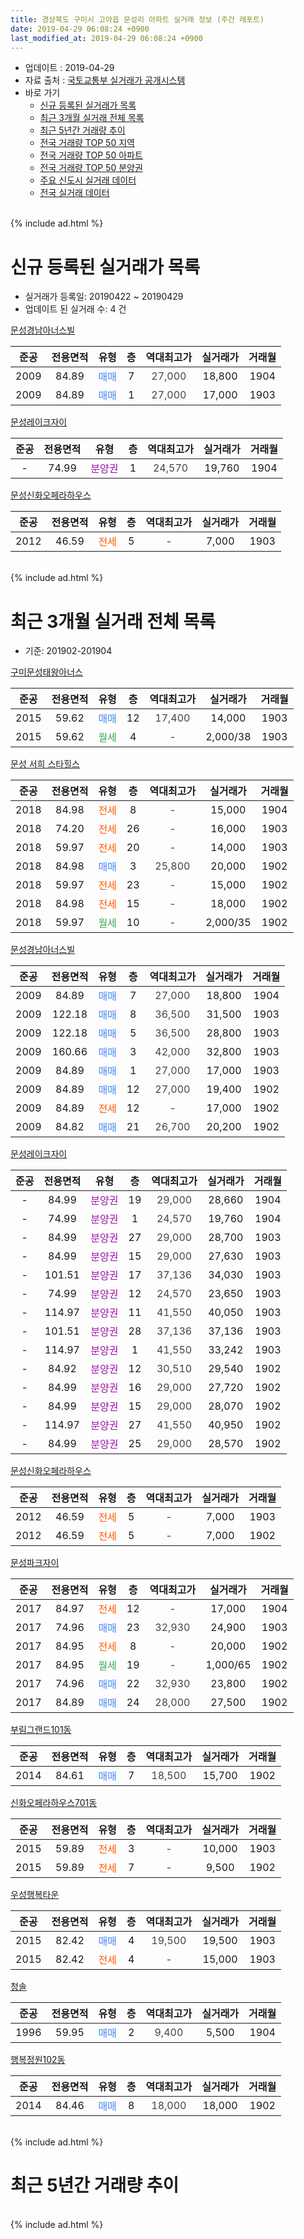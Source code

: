 ```yaml
---
title: 경상북도 구미시 고아읍 문성리 아파트 실거래 정보 (주간 레포트)
date: 2019-04-29 06:08:24 +0900
last_modified_at: 2019-04-29 06:08:24 +0900
---
```


* 업데이트 : 2019-04-29
* 자료 출처 : [국토교통부 실거래가 공개시스템](http://rt.molit.go.kr)
* 바로 가기
    * [신규 등록된 실거래가 목록](#신규-등록된-실거래가-목록)
    * [최근 3개월 실거래 전체 목록](#최근-3개월-실거래-전체-목록)
    * [최근 5년간 거래량 추이](#최근-5년간-거래량-추이)
    * [전국 거래량 TOP 50 지역](https://inasie.github.io/apt-trade-info/최근-3개월-전국에서-가장-거래가-많이-발생한-지역)
    * [전국 거래량 TOP 50 아파트](https://inasie.github.io/apt-trade-info/최근-3개월-전국에서-가장-거래가-많이-발생한-아파트)
    * [전국 거래량 TOP 50 분양권](https://inasie.github.io/apt-trade-info/최근-3개월-전국에서-가장-거래가-많이-발생한-분양권)
    * [주요 신도시 실거래 데이터](https://inasie.github.io/apt-trade-info/주요-신도시)
    * [전국 실거래 데이터](https://inasie.github.io/apt-trade-info/전국)
<br>
{% include ad.html %}
<br>

# 신규 등록된 실거래가 목록
* 실거래가 등록일: 20190422 ~ 20190429
* 업데이트 된 실거래 수: 4 건


[문성경남아너스빌](https://search.naver.com/search.naver?query=%EA%B2%BD%EC%83%81%EB%B6%81%EB%8F%84+%EA%B5%AC%EB%AF%B8%EC%8B%9C+%EA%B3%A0%EC%95%84%EC%9D%8D+%EB%AC%B8%EC%84%B1%EB%A6%AC+%EB%AC%B8%EC%84%B1%EA%B2%BD%EB%82%A8%EC%95%84%EB%84%88%EC%8A%A4%EB%B9%8C)

|준공|전용면적|유형|층|역대최고가|실거래가|거래월|
|:---:|:---:|:---:|:---:|:---:|:---:|:---:|
|2009|84.89|<span style="color:#4285f3">매매</span>|7|<span style="color:#444444">27,000</span>|18,800|1904|
|2009|84.89|<span style="color:#4285f3">매매</span>|1|<span style="color:#444444">27,000</span>|17,000|1903|

[문성레이크자이](https://search.naver.com/search.naver?query=%EA%B2%BD%EC%83%81%EB%B6%81%EB%8F%84+%EA%B5%AC%EB%AF%B8%EC%8B%9C+%EA%B3%A0%EC%95%84%EC%9D%8D+%EB%AC%B8%EC%84%B1%EB%A6%AC+%EB%AC%B8%EC%84%B1%EB%A0%88%EC%9D%B4%ED%81%AC%EC%9E%90%EC%9D%B4)

|준공|전용면적|유형|층|역대최고가|실거래가|거래월|
|:---:|:---:|:---:|:---:|:---:|:---:|:---:|
|-|74.99|<span style="color:#9C11A5">분양권</span>|1|<span style="color:#444444">24,570</span>|19,760|1904|

[문성신화오페라하우스](https://search.naver.com/search.naver?query=%EA%B2%BD%EC%83%81%EB%B6%81%EB%8F%84+%EA%B5%AC%EB%AF%B8%EC%8B%9C+%EA%B3%A0%EC%95%84%EC%9D%8D+%EB%AC%B8%EC%84%B1%EB%A6%AC+%EB%AC%B8%EC%84%B1%EC%8B%A0%ED%99%94%EC%98%A4%ED%8E%98%EB%9D%BC%ED%95%98%EC%9A%B0%EC%8A%A4)

|준공|전용면적|유형|층|역대최고가|실거래가|거래월|
|:---:|:---:|:---:|:---:|:---:|:---:|:---:|
|2012|46.59|<span style="color:#ff5a00">전세</span>|5|<span style="color:#444444">-</span>|7,000|1903|


<br>
{% include ad.html %}
<br>

# 최근 3개월 실거래 전체 목록
* 기준: 201902-201904


[구미문성태왕아너스](https://search.naver.com/search.naver?query=%EA%B2%BD%EC%83%81%EB%B6%81%EB%8F%84+%EA%B5%AC%EB%AF%B8%EC%8B%9C+%EA%B3%A0%EC%95%84%EC%9D%8D+%EB%AC%B8%EC%84%B1%EB%A6%AC+%EA%B5%AC%EB%AF%B8%EB%AC%B8%EC%84%B1%ED%83%9C%EC%99%95%EC%95%84%EB%84%88%EC%8A%A4)

|준공|전용면적|유형|층|역대최고가|실거래가|거래월|
|:---:|:---:|:---:|:---:|:---:|:---:|:---:|
|2015|59.62|<span style="color:#4285f3">매매</span>|12|<span style="color:#444444">17,400</span>|14,000|1903|
|2015|59.62|<span style="color:#34a853">월세</span>|4|<span style="color:#444444">-</span>|2,000/38|1903|

[문성 서희 스타힐스](https://search.naver.com/search.naver?query=%EA%B2%BD%EC%83%81%EB%B6%81%EB%8F%84+%EA%B5%AC%EB%AF%B8%EC%8B%9C+%EA%B3%A0%EC%95%84%EC%9D%8D+%EB%AC%B8%EC%84%B1%EB%A6%AC+%EB%AC%B8%EC%84%B1+%EC%84%9C%ED%9D%AC+%EC%8A%A4%ED%83%80%ED%9E%90%EC%8A%A4)

|준공|전용면적|유형|층|역대최고가|실거래가|거래월|
|:---:|:---:|:---:|:---:|:---:|:---:|:---:|
|2018|84.98|<span style="color:#ff5a00">전세</span>|8|<span style="color:#444444">-</span>|15,000|1904|
|2018|74.20|<span style="color:#ff5a00">전세</span>|26|<span style="color:#444444">-</span>|16,000|1903|
|2018|59.97|<span style="color:#ff5a00">전세</span>|20|<span style="color:#444444">-</span>|14,000|1903|
|2018|84.98|<span style="color:#4285f3">매매</span>|3|<span style="color:#444444">25,800</span>|20,000|1902|
|2018|59.97|<span style="color:#ff5a00">전세</span>|23|<span style="color:#444444">-</span>|15,000|1902|
|2018|84.98|<span style="color:#ff5a00">전세</span>|15|<span style="color:#444444">-</span>|18,000|1902|
|2018|59.97|<span style="color:#34a853">월세</span>|10|<span style="color:#444444">-</span>|2,000/35|1902|

[문성경남아너스빌](https://search.naver.com/search.naver?query=%EA%B2%BD%EC%83%81%EB%B6%81%EB%8F%84+%EA%B5%AC%EB%AF%B8%EC%8B%9C+%EA%B3%A0%EC%95%84%EC%9D%8D+%EB%AC%B8%EC%84%B1%EB%A6%AC+%EB%AC%B8%EC%84%B1%EA%B2%BD%EB%82%A8%EC%95%84%EB%84%88%EC%8A%A4%EB%B9%8C)

|준공|전용면적|유형|층|역대최고가|실거래가|거래월|
|:---:|:---:|:---:|:---:|:---:|:---:|:---:|
|2009|84.89|<span style="color:#4285f3">매매</span>|7|<span style="color:#444444">27,000</span>|18,800|1904|
|2009|122.18|<span style="color:#4285f3">매매</span>|8|<span style="color:#444444">36,500</span>|31,500|1903|
|2009|122.18|<span style="color:#4285f3">매매</span>|5|<span style="color:#444444">36,500</span>|28,800|1903|
|2009|160.66|<span style="color:#4285f3">매매</span>|3|<span style="color:#444444">42,000</span>|32,800|1903|
|2009|84.89|<span style="color:#4285f3">매매</span>|1|<span style="color:#444444">27,000</span>|17,000|1903|
|2009|84.89|<span style="color:#4285f3">매매</span>|12|<span style="color:#444444">27,000</span>|19,400|1902|
|2009|84.89|<span style="color:#ff5a00">전세</span>|12|<span style="color:#444444">-</span>|17,000|1902|
|2009|84.82|<span style="color:#4285f3">매매</span>|21|<span style="color:#444444">26,700</span>|20,200|1902|

[문성레이크자이](https://search.naver.com/search.naver?query=%EA%B2%BD%EC%83%81%EB%B6%81%EB%8F%84+%EA%B5%AC%EB%AF%B8%EC%8B%9C+%EA%B3%A0%EC%95%84%EC%9D%8D+%EB%AC%B8%EC%84%B1%EB%A6%AC+%EB%AC%B8%EC%84%B1%EB%A0%88%EC%9D%B4%ED%81%AC%EC%9E%90%EC%9D%B4)

|준공|전용면적|유형|층|역대최고가|실거래가|거래월|
|:---:|:---:|:---:|:---:|:---:|:---:|:---:|
|-|84.99|<span style="color:#9C11A5">분양권</span>|19|<span style="color:#444444">29,000</span>|28,660|1904|
|-|74.99|<span style="color:#9C11A5">분양권</span>|1|<span style="color:#444444">24,570</span>|19,760|1904|
|-|84.99|<span style="color:#9C11A5">분양권</span>|27|<span style="color:#444444">29,000</span>|28,700|1903|
|-|84.99|<span style="color:#9C11A5">분양권</span>|15|<span style="color:#444444">29,000</span>|27,630|1903|
|-|101.51|<span style="color:#9C11A5">분양권</span>|17|<span style="color:#444444">37,136</span>|34,030|1903|
|-|74.99|<span style="color:#9C11A5">분양권</span>|12|<span style="color:#444444">24,570</span>|23,650|1903|
|-|114.97|<span style="color:#9C11A5">분양권</span>|11|<span style="color:#444444">41,550</span>|40,050|1903|
|-|101.51|<span style="color:#9C11A5">분양권</span>|28|<span style="color:#444444">37,136</span>|37,136|1903|
|-|114.97|<span style="color:#9C11A5">분양권</span>|1|<span style="color:#444444">41,550</span>|33,242|1903|
|-|84.92|<span style="color:#9C11A5">분양권</span>|12|<span style="color:#444444">30,510</span>|29,540|1902|
|-|84.99|<span style="color:#9C11A5">분양권</span>|16|<span style="color:#444444">29,000</span>|27,720|1902|
|-|84.99|<span style="color:#9C11A5">분양권</span>|15|<span style="color:#444444">29,000</span>|28,070|1902|
|-|114.97|<span style="color:#9C11A5">분양권</span>|27|<span style="color:#444444">41,550</span>|40,950|1902|
|-|84.99|<span style="color:#9C11A5">분양권</span>|25|<span style="color:#444444">29,000</span>|28,570|1902|

[문성신화오페라하우스](https://search.naver.com/search.naver?query=%EA%B2%BD%EC%83%81%EB%B6%81%EB%8F%84+%EA%B5%AC%EB%AF%B8%EC%8B%9C+%EA%B3%A0%EC%95%84%EC%9D%8D+%EB%AC%B8%EC%84%B1%EB%A6%AC+%EB%AC%B8%EC%84%B1%EC%8B%A0%ED%99%94%EC%98%A4%ED%8E%98%EB%9D%BC%ED%95%98%EC%9A%B0%EC%8A%A4)

|준공|전용면적|유형|층|역대최고가|실거래가|거래월|
|:---:|:---:|:---:|:---:|:---:|:---:|:---:|
|2012|46.59|<span style="color:#ff5a00">전세</span>|5|<span style="color:#444444">-</span>|7,000|1903|
|2012|46.59|<span style="color:#ff5a00">전세</span>|5|<span style="color:#444444">-</span>|7,000|1902|

[문성파크자이](https://search.naver.com/search.naver?query=%EA%B2%BD%EC%83%81%EB%B6%81%EB%8F%84+%EA%B5%AC%EB%AF%B8%EC%8B%9C+%EA%B3%A0%EC%95%84%EC%9D%8D+%EB%AC%B8%EC%84%B1%EB%A6%AC+%EB%AC%B8%EC%84%B1%ED%8C%8C%ED%81%AC%EC%9E%90%EC%9D%B4)

|준공|전용면적|유형|층|역대최고가|실거래가|거래월|
|:---:|:---:|:---:|:---:|:---:|:---:|:---:|
|2017|84.97|<span style="color:#ff5a00">전세</span>|12|<span style="color:#444444">-</span>|17,000|1904|
|2017|74.96|<span style="color:#4285f3">매매</span>|23|<span style="color:#444444">32,930</span>|24,900|1903|
|2017|84.95|<span style="color:#ff5a00">전세</span>|8|<span style="color:#444444">-</span>|20,000|1902|
|2017|84.95|<span style="color:#34a853">월세</span>|19|<span style="color:#444444">-</span>|1,000/65|1902|
|2017|74.96|<span style="color:#4285f3">매매</span>|22|<span style="color:#444444">32,930</span>|23,800|1902|
|2017|84.89|<span style="color:#4285f3">매매</span>|24|<span style="color:#444444">28,000</span>|27,500|1902|

[부림그랜드101동](https://search.naver.com/search.naver?query=%EA%B2%BD%EC%83%81%EB%B6%81%EB%8F%84+%EA%B5%AC%EB%AF%B8%EC%8B%9C+%EA%B3%A0%EC%95%84%EC%9D%8D+%EB%AC%B8%EC%84%B1%EB%A6%AC+%EB%B6%80%EB%A6%BC%EA%B7%B8%EB%9E%9C%EB%93%9C101%EB%8F%99)

|준공|전용면적|유형|층|역대최고가|실거래가|거래월|
|:---:|:---:|:---:|:---:|:---:|:---:|:---:|
|2014|84.61|<span style="color:#4285f3">매매</span>|7|<span style="color:#444444">18,500</span>|15,700|1902|

[신화오페라하우스701동](https://search.naver.com/search.naver?query=%EA%B2%BD%EC%83%81%EB%B6%81%EB%8F%84+%EA%B5%AC%EB%AF%B8%EC%8B%9C+%EA%B3%A0%EC%95%84%EC%9D%8D+%EB%AC%B8%EC%84%B1%EB%A6%AC+%EC%8B%A0%ED%99%94%EC%98%A4%ED%8E%98%EB%9D%BC%ED%95%98%EC%9A%B0%EC%8A%A4701%EB%8F%99)

|준공|전용면적|유형|층|역대최고가|실거래가|거래월|
|:---:|:---:|:---:|:---:|:---:|:---:|:---:|
|2015|59.89|<span style="color:#ff5a00">전세</span>|3|<span style="color:#444444">-</span>|10,000|1903|
|2015|59.89|<span style="color:#ff5a00">전세</span>|7|<span style="color:#444444">-</span>|9,500|1902|


<script async src="//pagead2.googlesyndication.com/pagead/js/adsbygoogle.js"></script>
<!-- 기본 -->
<ins class="adsbygoogle"
     style="display:block"
     data-ad-client="ca-pub-2446590836940007"
     data-ad-slot="1659523306"
     data-ad-format="auto"
     data-full-width-responsive="true"></ins>
<script>
(adsbygoogle = window.adsbygoogle || []).push({});
</script>


[우성행복타운](https://search.naver.com/search.naver?query=%EA%B2%BD%EC%83%81%EB%B6%81%EB%8F%84+%EA%B5%AC%EB%AF%B8%EC%8B%9C+%EA%B3%A0%EC%95%84%EC%9D%8D+%EB%AC%B8%EC%84%B1%EB%A6%AC+%EC%9A%B0%EC%84%B1%ED%96%89%EB%B3%B5%ED%83%80%EC%9A%B4)

|준공|전용면적|유형|층|역대최고가|실거래가|거래월|
|:---:|:---:|:---:|:---:|:---:|:---:|:---:|
|2015|82.42|<span style="color:#4285f3">매매</span>|4|<span style="color:#444444">19,500</span>|19,500|1903|
|2015|82.42|<span style="color:#ff5a00">전세</span>|4|<span style="color:#444444">-</span>|15,000|1903|

[청솔](https://search.naver.com/search.naver?query=%EA%B2%BD%EC%83%81%EB%B6%81%EB%8F%84+%EA%B5%AC%EB%AF%B8%EC%8B%9C+%EA%B3%A0%EC%95%84%EC%9D%8D+%EB%AC%B8%EC%84%B1%EB%A6%AC+%EC%B2%AD%EC%86%94)

|준공|전용면적|유형|층|역대최고가|실거래가|거래월|
|:---:|:---:|:---:|:---:|:---:|:---:|:---:|
|1996|59.95|<span style="color:#4285f3">매매</span>|2|<span style="color:#444444">9,400</span>|5,500|1904|

[행복정원102동](https://search.naver.com/search.naver?query=%EA%B2%BD%EC%83%81%EB%B6%81%EB%8F%84+%EA%B5%AC%EB%AF%B8%EC%8B%9C+%EA%B3%A0%EC%95%84%EC%9D%8D+%EB%AC%B8%EC%84%B1%EB%A6%AC+%ED%96%89%EB%B3%B5%EC%A0%95%EC%9B%90102%EB%8F%99)

|준공|전용면적|유형|층|역대최고가|실거래가|거래월|
|:---:|:---:|:---:|:---:|:---:|:---:|:---:|
|2014|84.46|<span style="color:#4285f3">매매</span>|8|<span style="color:#444444">18,000</span>|18,000|1902|


<br>
{% include ad.html %}
<br>

# 최근 5년간 거래량 추이


<div style="width:100%;">
    <canvas id="deal_progress" height="200"></canvas>
</div>

<script>
new Chart(document.getElementById("deal_progress"), {
    type: 'line',
    data: {
        labels: ['201404','201405','201406','201407','201408','201409','201410','201411','201412','201501','201502','201503','201504','201505','201506','201507','201508','201509','201510','201511','201512','201601','201602','201603','201604','201605','201606','201607','201608','201609','201610','201611','201612','201701','201702','201703','201704','201705','201706','201707','201708','201709','201710','201711','201712','201801','201802','201803','201804','201805','201806','201807','201808','201809','201810','201811','201812','201901','201902','201903','201904'],
        datasets: [{
            label: '매매',
            pointRadius: 1,
            data: [17, 11, 9, 10, 8, 18, 15, 19, 15, 16, 12, 16, 18, 12, 9, 7, 5, 7, 10, 11, 7, 11, 5, 8, 5, 6, 14, 13, 8, 2, 16, 7, 2, 4, 7, 6, 5, 5, 3, 7, 4, 11, 8, 13, 14, 15, 39, 51, 23, 29, 18, 12, 10, 5, 124, 30, 14, 31, 12, 14, 4],
            borderColor: "rgba(255, 201, 14, 1)",
            backgroundColor: "rgba(255, 201, 14, 0.5)",
            fill: false,
            lineTension: 0
        },{
            label: '전월세',
            pointRadius: 1,
            data: [3, 4, 4, 3, 3, 2, 5, 5, 4, 7, 2, 4, 1, 4, 7, 5, 8, 7, 4, 2, 3, 3, 4, 4, 5, 4, 6, 3, 12, 9, 8, 6, 7, 5, 9, 7, 6, 3, 8, 16, 16, 13, 15, 8, 7, 25, 17, 28, 5, 12, 4, 10, 3, 7, 10, 8, 12, 8, 8, 6, 2],
            borderColor: "rgba(0, 141, 185, 1)",
            backgroundColor: "rgba(0, 141, 185, 0.5)",
            fill: false,
            lineTension: 0
        }
        ]
    },
    options: {
        responsive: true,
        title: {
            display: false
        },
        tooltips: {
            mode: 'index',
            intersect: false
        },
        hover: {
            mode: 'nearest',
            intersect: true
        },
        scales: {
            xAxes: [{
                display: true,
                scaleLabel: {
                    display: true,
                    labelString: '년/월'
                }
            }],
            yAxes: [{
                display: true,
                ticks: {
                    suggestedMin: 0,
                },
                scaleLabel: {
                    display: true,
                    labelString: '실거래 수'
                }
            }]
        }
    }
});

</script>


<br>
{% include ad.html %}
<br>


